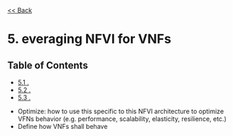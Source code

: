 [<< Back](../../ref_arch)

# 5. everaging NFVI for VNFs

## Table of Contents
* [5.1 .](#5.1)
* [5.2 .](#5.2)
* [5.3 .](#5.3)

- Optimize: how to use this specific to this NFVI architecture to optimize VFNs behavior (e.g. performance, scalability, elasticity, resilience, etc.)
- Define how VNFs shall behave